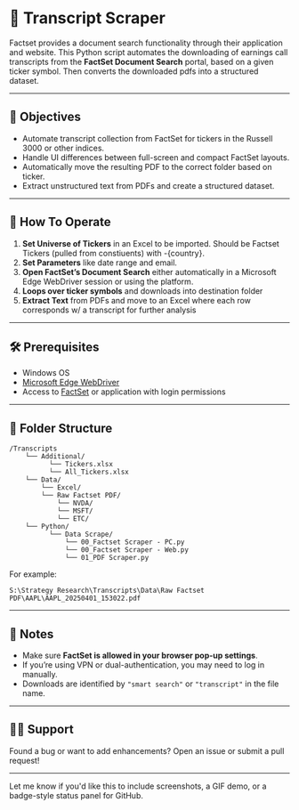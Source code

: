 # 📄 Transcript Scraper

Factset provides a document search functionality through their application and website. This Python script automates the downloading of earnings call transcripts from the **FactSet Document Search** portal, based on a given ticker symbol. Then converts the downloaded pdfs into a structured dataset. 

---

## 🎯 Objectives

- Automate transcript collection from FactSet for tickers in the Russell 3000 or other indices.
- Handle UI differences between full-screen and compact FactSet layouts.
- Automatically move the resulting PDF to the correct folder based on ticker.
- Extract unstructured text from PDFs and create a structured dataset.

---

## 🚀 How To Operate

1. **Set Universe of Tickers** in an Excel to be imported. Should be Factset Tickers (pulled from constiuents) with -{country}.
2. **Set Parameters** like date range and email. 
3. **Open FactSet’s Document Search** either automatically in a Microsoft Edge WebDriver session or using the platform.
4. **Loops over ticker symbols** and downloads into destination folder
5. **Extract Text** from PDFs and move to an Excel where each row corresponds w/ a transcript for further analysis

---

## 🛠️ Prerequisites

- Windows OS
- [Microsoft Edge WebDriver](https://developer.microsoft.com/en-us/microsoft-edge/tools/webdriver/)
- Access to [FactSet](https://www.factset.com/) or application with login permissions

---

## 📂 Folder Structure

```
/Transcripts
    └── Additional/
          └── Tickers.xlsx
          └── All_Tickers.xlsx
    └── Data/
        └── Excel/
        └── Raw Factset PDF/
            └── NVDA/
            └── MSFT/
            └── ETC/
    └── Python/
          └── Data Scrape/
              └── 00_Factset Scraper - PC.py
              └── 00_Factset Scraper - Web.py
              └── 01_PDF Scraper.py

```

For example:
```
S:\Strategy Research\Transcripts\Data\Raw Factset PDF\AAPL\AAPL_20250401_153022.pdf
```

---

## 🧩 Notes

- Make sure **FactSet is allowed in your browser pop-up settings**.
- If you’re using VPN or dual-authentication, you may need to log in manually.
- Downloads are identified by `"smart search"` or `"transcript"` in the file name.

---

## 🙋‍♂️ Support

Found a bug or want to add enhancements? Open an issue or submit a pull request!

---

Let me know if you'd like this to include screenshots, a GIF demo, or a badge-style status panel for GitHub.
